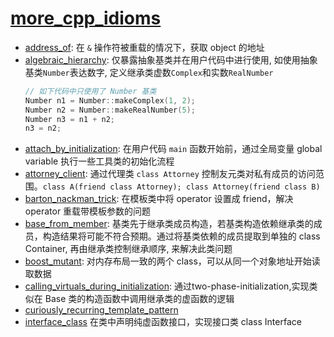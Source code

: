 # [more_cpp_idioms](https://en.wikibooks.org/wiki/More_C%2B%2B_Idioms)

- [address_of](address_of.cpp): 在 `&` 操作符被重载的情况下，获取 object 的地址
- [algebraic_hierarchy](algebraic_hierarchy.cpp): 仅暴露抽象基类并在用户代码中进行使用, 如使用抽象基类`Number`表达数字, 定义继承类虚数`Complex`和实数`RealNumber`
    ```cpp
    // 如下代码中只使用了 Number 基类
    Number n1 = Number::makeComplex(1, 2);
    Number n2 = Number::makeRealNumber(5);
    Number n3 = n1 + n2;
    n3 = n2;
    ```
- [attach_by_initialization](src/attach_by_initialization.cc): 在用户代码 `main` 函数开始前，通过全局变量 global variable 执行一些工具类的初始化流程
- [attorney_client](src/attorney_client.cc): 通过代理类 `class Attorney` 控制友元类对私有成员的访问范围。`class A(friend class Attorney); class Attorney(friend class B)`
- [barton_nackman_trick](src/barton_nackman_trick.cc): 在模板类中将 operator 设置成 friend，解决 operator 重载带模板参数的问题
- [base_from_member](src/base_from_member.cc): 基类先于继承类成员构造，若基类构造依赖继承类的成员，构造结果将可能不符合预期。通过将基类依赖的成员提取到单独的 class Container, 再由继承类控制继承顺序, 来解决此类问题
- [boost_mutant](src/boost_mutant.cc): 对内存布局一致的两个 class，可以从同一个对象地址开始读取数据
- [calling_virtuals_during_initialization](src/calling_virtuals_during_initialization.cc): 通过two-phase-initialization,实现类似在 Base 类的构造函数中调用继承类的虚函数的逻辑
- [curiously_recurring_template_pattern](src/curiously_recurring_template_pattern.cc)
- [interface_class](src/interface_class.cc) 在类中声明纯虚函数接口，实现接口类 class Interface

